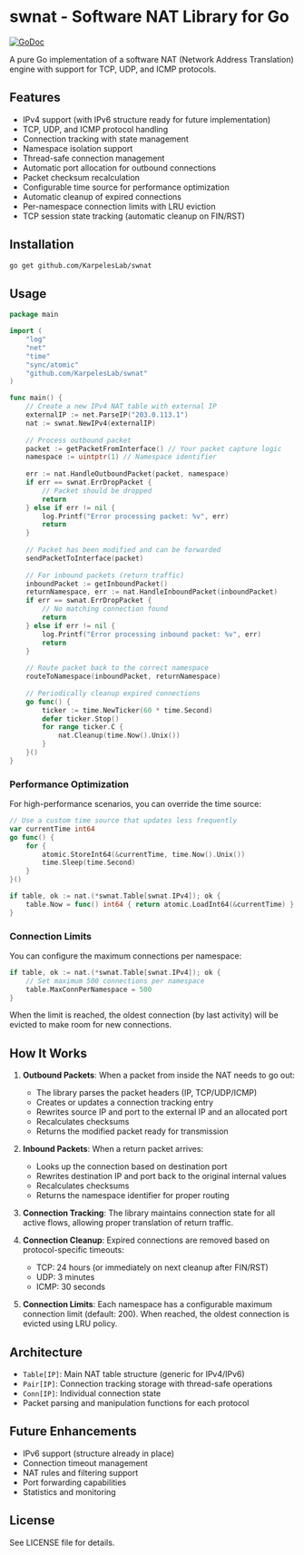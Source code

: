 # swnat - Software NAT Library for Go

[![GoDoc](https://godoc.org/github.com/KarpelesLab/swnat?status.svg)](https://godoc.org/github.com/KarpelesLab/swnat)

A pure Go implementation of a software NAT (Network Address Translation) engine with support for TCP, UDP, and ICMP protocols.

## Features

- IPv4 support (with IPv6 structure ready for future implementation)
- TCP, UDP, and ICMP protocol handling
- Connection tracking with state management
- Namespace isolation support
- Thread-safe connection management
- Automatic port allocation for outbound connections
- Packet checksum recalculation
- Configurable time source for performance optimization
- Automatic cleanup of expired connections
- Per-namespace connection limits with LRU eviction
- TCP session state tracking (automatic cleanup on FIN/RST)

## Installation

```bash
go get github.com/KarpelesLab/swnat
```

## Usage

```go
package main

import (
    "log"
    "net"
    "time"
    "sync/atomic"
    "github.com/KarpelesLab/swnat"
)

func main() {
    // Create a new IPv4 NAT table with external IP
    externalIP := net.ParseIP("203.0.113.1")
    nat := swnat.NewIPv4(externalIP)
    
    // Process outbound packet
    packet := getPacketFromInterface() // Your packet capture logic
    namespace := uintptr(1) // Namespace identifier
    
    err := nat.HandleOutboundPacket(packet, namespace)
    if err == swnat.ErrDropPacket {
        // Packet should be dropped
        return
    } else if err != nil {
        log.Printf("Error processing packet: %v", err)
        return
    }
    
    // Packet has been modified and can be forwarded
    sendPacketToInterface(packet)
    
    // For inbound packets (return traffic)
    inboundPacket := getInboundPacket()
    returnNamespace, err := nat.HandleInboundPacket(inboundPacket)
    if err == swnat.ErrDropPacket {
        // No matching connection found
        return
    } else if err != nil {
        log.Printf("Error processing inbound packet: %v", err)
        return
    }
    
    // Route packet back to the correct namespace
    routeToNamespace(inboundPacket, returnNamespace)
    
    // Periodically cleanup expired connections
    go func() {
        ticker := time.NewTicker(60 * time.Second)
        defer ticker.Stop()
        for range ticker.C {
            nat.Cleanup(time.Now().Unix())
        }
    }()
}
```

### Performance Optimization

For high-performance scenarios, you can override the time source:

```go
// Use a custom time source that updates less frequently
var currentTime int64
go func() {
    for {
        atomic.StoreInt64(&currentTime, time.Now().Unix())
        time.Sleep(time.Second)
    }
}()

if table, ok := nat.(*swnat.Table[swnat.IPv4]); ok {
    table.Now = func() int64 { return atomic.LoadInt64(&currentTime) }
}
```

### Connection Limits

You can configure the maximum connections per namespace:

```go
if table, ok := nat.(*swnat.Table[swnat.IPv4]); ok {
    // Set maximum 500 connections per namespace
    table.MaxConnPerNamespace = 500
}
```

When the limit is reached, the oldest connection (by last activity) will be evicted to make room for new connections.

## How It Works

1. **Outbound Packets**: When a packet from inside the NAT needs to go out:
   - The library parses the packet headers (IP, TCP/UDP/ICMP)
   - Creates or updates a connection tracking entry
   - Rewrites source IP and port to the external IP and an allocated port
   - Recalculates checksums
   - Returns the modified packet ready for transmission

2. **Inbound Packets**: When a return packet arrives:
   - Looks up the connection based on destination port
   - Rewrites destination IP and port back to the original internal values
   - Recalculates checksums
   - Returns the namespace identifier for proper routing

3. **Connection Tracking**: The library maintains connection state for all active flows, allowing proper translation of return traffic.

4. **Connection Cleanup**: Expired connections are removed based on protocol-specific timeouts:
   - TCP: 24 hours (or immediately on next cleanup after FIN/RST)
   - UDP: 3 minutes  
   - ICMP: 30 seconds

5. **Connection Limits**: Each namespace has a configurable maximum connection limit (default: 200). When reached, the oldest connection is evicted using LRU policy.

## Architecture

- `Table[IP]`: Main NAT table structure (generic for IPv4/IPv6)
- `Pair[IP]`: Connection tracking storage with thread-safe operations
- `Conn[IP]`: Individual connection state
- Packet parsing and manipulation functions for each protocol

## Future Enhancements

- IPv6 support (structure already in place)
- Connection timeout management
- NAT rules and filtering support
- Port forwarding capabilities
- Statistics and monitoring

## License

See LICENSE file for details.